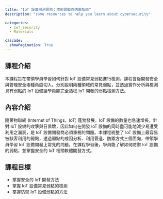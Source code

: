 ```yaml
---
title: "IoT 設備檢測實務：攻擊實戰與防禦指南"
description: "some resources to help you learn about cybersecurity"

categories:
  - IoT_Security
  - Materials

cascade:
  showPagination: True
---
```


## 課程介紹

本課程旨在帶領學員學習如何針對 IoT 設備常見弱點進行檢測。課程會從開發安全與管理安全兩種角度切入，分別說明兩種領域的常見弱點，並透過實作分析與檢測具有弱點的 IoT 設備讓學員能完全熟稔 IoT 開發的弱點檢測方法。

## 內容介紹

隨著物聯網 (Internet of Things，IoT) 蓬勃發展，IoT 設備的數量也急速增長，針對 IoT 設備的攻擊與日俱增，因此如何在開發 IoT 設備的同時盡可能地減少易遭受利用之漏洞，是 IoT 設備開發商必須重視的問題。本課程統整了 IoT 設備上最容易被駭客利用的弱點，透過弱點的成因分析、利用管道、防禦方式三個面向，帶領學員學習 IoT 設備開發上常見的問題。在課程學習後，學員能了解如何防禦 IoT 設備的弱點，並掌握安全的 IoT 相關軟體開發方式。

## 課程目標

- 掌握安全的 IoT 開發方法
- 掌握 IoT 設備常見弱點的檢測
- 掌握防禦 IoT 設備弱點的方法
